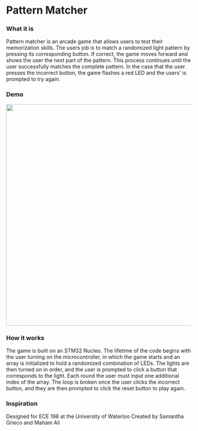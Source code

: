 # Pattern Matcher
### What it is
Pattern matcher is an arcade game that allows users to test their memorization skills. The users job is to match a  randomized light pattern by pressing its corresponding button. If correct, the game moves forward and shows the user the next part of the pattern. This process continues until the user successfully matches the complete pattern. In the case that the user presses the incorrect button, the game flashes a red LED and the users' is prompted to try again.

### Demo
<img src="https://github.com/Samanthatb1/Pattern-Matcher-STM32/docs/fullGamee.gif" width="600px">


### How it works
The game is built on an STM32 Nucleo. The lifetime of the code begins with the user turning on the microcontroller, in which the game starts and an array is initialized to hold a randomized combination of LEDs. The lights are then turned on in order, and the user is prompted to click a button that corresponds to the light. Each round the user must input one additional index of the array. The loop is broken once the user clicks the incorrect button, and they are then prompted to click the reset button to play again. 

### Inspiration
Designed for ECE 198 at the University of Waterloo
Created by Samantha Grieco and Maham Ali